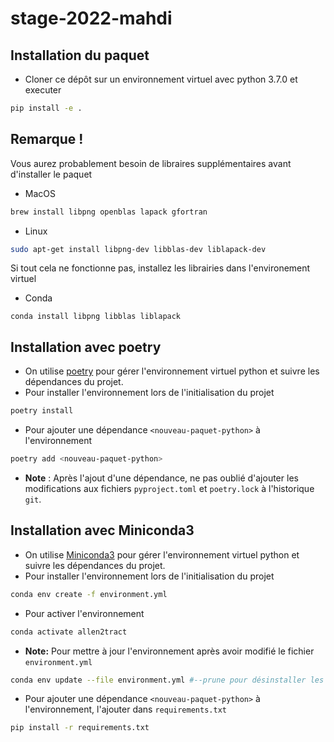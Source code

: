 # stage-2022-mahdi

## Installation du paquet

* Cloner ce dépôt sur un environnement virtuel avec python 3.7.0 et executer
```bash
pip install -e .
```

## Remarque !
Vous aurez probablement besoin de libraires supplémentaires avant d'installer le paquet
* MacOS

```bash
brew install libpng openblas lapack gfortran
```

* Linux

```bash
sudo apt-get install libpng-dev libblas-dev liblapack-dev
```

Si tout cela ne fonctionne pas, installez les librairies dans l'environement virtuel
* Conda
```
conda install libpng libblas liblapack
```
## Installation avec poetry
* On utilise [poetry](https://python-poetry.org/) pour gérer l'environnement virtuel python et suivre les dépendances du projet. 
* Pour installer l'environnement lors de l'initialisation du projet

```bash
poetry install
```

* Pour ajouter une dépendance `<nouveau-paquet-python>` à l'environnement

```bash
poetry add <nouveau-paquet-python>
```

* **Note** : Après l'ajout d'une dépendance, ne pas oublié d'ajouter les modifications aux fichiers `pyproject.toml` et `poetry.lock` à l'historique `git`.

## Installation avec Miniconda3
* On utilise [Miniconda3]( https://docs.conda.io/en/latest/miniconda.html) pour gérer l'environnement virtuel python et suivre les dépendances du projet. 
* Pour installer l'environnement lors de l'initialisation du projet

```bash
conda env create -f environment.yml
```

* Pour activer l'environnement

```bash
conda activate allen2tract
```

* **Note:** Pour mettre à jour l'environnement après avoir modifié le fichier `environment.yml`

```bash
conda env update --file environment.yml #--prune pour désinstaller les dépendances retirées du fichier
```

* Pour ajouter une dépendance `<nouveau-paquet-python>` à l'environnement, l'ajouter dans `requirements.txt`

```bash
pip install -r requirements.txt
```
